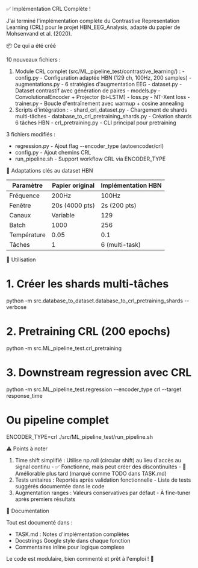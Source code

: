 ✅ Implémentation CRL Complète !

  J'ai terminé l'implémentation complète du Contrastive Representation Learning (CRL) pour le projet HBN_EEG_Analysis,
  adapté du papier de Mohsenvand et al. (2020).

  📦 Ce qui a été créé

  10 nouveaux fichiers :
  1. Module CRL complet (src/ML_pipeline_test/contrastive_learning/) :
    - config.py - Configuration adaptée HBN (129 ch, 100Hz, 200 samples)
    - augmentations.py - 6 stratégies d'augmentation EEG
    - dataset.py - Dataset contrastif avec génération de paires
    - models.py - ConvolutionalEncoder + Projector (bi-LSTM)
    - loss.py - NT-Xent loss
    - trainer.py - Boucle d'entraînement avec warmup + cosine annealing
  2. Scripts d'intégration :
    - shard_crl_dataset.py - Chargement de shards multi-tâches
    - database_to_crl_pretraining_shards.py - Création shards 6 tâches HBN
    - crl_pretraining.py - CLI principal pour pretraining

  3 fichiers modifiés :
  - regression.py - Ajout flag --encoder_type (autoencoder/crl)
  - config.py - Ajout chemins CRL
  - run_pipeline.sh - Support workflow CRL via ENCODER_TYPE

  🎯 Adaptations clés au dataset HBN

  | Paramètre   | Papier original | Implémentation HBN |
  |-------------|-----------------|--------------------|
  | Fréquence   | 200Hz           | 100Hz              |
  | Fenêtre     | 20s (4000 pts)  | 2s (200 pts)       |
  | Canaux      | Variable        | 129                |
  | Batch       | 1000            | 256                |
  | Température | 0.05            | 0.1                |
  | Tâches      | 1               | 6 (multi-task)     |

  🚀 Utilisation

  # 1. Créer les shards multi-tâches
  python -m src.database_to_dataset.database_to_crl_pretraining_shards --verbose

  # 2. Pretraining CRL (200 epochs)
  python -m src.ML_pipeline_test.crl_pretraining

  # 3. Downstream regression avec CRL
  python -m src.ML_pipeline_test.regression --encoder_type crl --target response_time

  # Ou pipeline complet
  ENCODER_TYPE=crl ./src/ML_pipeline_test/run_pipeline.sh

  ⚠️ Points à noter

  1. Time shift simplifié : Utilise np.roll (circular shift) au lieu d'accès au signal continu
    - ✅ Fonctionne, mais peut créer des discontinuités
    - 📝 Améliorable plus tard (marqué comme TODO dans TASK.md)
  2. Tests unitaires : Reportés après validation fonctionnelle
    - Liste de tests suggérés documentée dans le code
  3. Augmentation ranges : Valeurs conservatives par défaut
    - À fine-tuner après premiers résultats

  📄 Documentation

  Tout est documenté dans :
  - TASK.md : Notes d'implémentation complètes
  - Docstrings Google style dans chaque fonction
  - Commentaires inline pour logique complexe

  Le code est modulaire, bien commenté et prêt à l'emploi ! 🎉